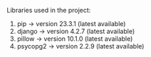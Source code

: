 Libraries used in the project:
1. pip -> version 23.3.1 (latest available)
2. django -> version 4.2.7 (latest available)
3. pillow -> version 10.1.0 (latest available)
4. psycopg2 -> version 2.2.9 (latest available)
